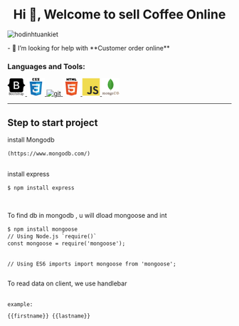 <h1 align="center">Hi 👋, Welcome to sell Coffee Online</h1>
<p><img style="display:flex,align-items:center" textalign="center" src="https://github-readme-streak-stats.herokuapp.com/?user=hodinhtuankiet&" alt="hodinhtuankiet" /></p>
- 🤝 I’m looking for help with **Customer order online**

<p align="left">
</p>

<h3 align="left">Languages and Tools:</h3>
<p align="left"> <a href="https://getbootstrap.com" target="_blank" rel="noreferrer"> <img src="https://raw.githubusercontent.com/devicons/devicon/master/icons/bootstrap/bootstrap-plain-wordmark.svg" alt="bootstrap" width="40" height="40"/> </a> <a href="https://www.w3schools.com/css/" target="_blank" rel="noreferrer"> <img src="https://raw.githubusercontent.com/devicons/devicon/master/icons/css3/css3-original-wordmark.svg" alt="css3" width="40" height="40"/> </a> <a href="https://git-scm.com/" target="_blank" rel="noreferrer"> <img src="https://www.vectorlogo.zone/logos/git-scm/git-scm-icon.svg" alt="git" width="40" height="40"/> </a> <a href="https://www.w3.org/html/" target="_blank" rel="noreferrer"> <img src="https://raw.githubusercontent.com/devicons/devicon/master/icons/html5/html5-original-wordmark.svg" alt="html5" width="40" height="40"/> </a> <a href="https://developer.mozilla.org/en-US/docs/Web/JavaScript" target="_blank" rel="noreferrer"> <img src="https://raw.githubusercontent.com/devicons/devicon/master/icons/javascript/javascript-original.svg" alt="javascript" width="40" height="40"/> </a> <a href="https://www.mongodb.com/" target="_blank" rel="noreferrer"> <img src="https://raw.githubusercontent.com/devicons/devicon/master/icons/mongodb/mongodb-original-wordmark.svg" alt="mongodb" width="40" height="40"/> </a> </p>
<hr width="100%">
  <h2>Step to start project</h2>
<p>install Mongodb</p>
  <pre class="notranslate">
<code>(https://www.mongodb.com/)</code>
  </pre>
  <p>install express</p>
  <pre class="notranslate">
<code>$ npm install express
</code>
  </pre>
  <p>To find db in mongodb , u will dload mongoose and int</p>
  <pre class="notranslate">
<code>$ npm install mongoose
// Using Node.js `require()`
const mongoose = require('mongoose');

// Using ES6 imports
import mongoose from 'mongoose';
</code>
  </pre>
  <p>To read data on client, we use handlebar</p>
  <pre class="notranslate">
<code><script src="https://cdn.jsdelivr.net/npm/handlebars@latest/dist/handlebars.js"></script>
example:<p>{{firstname}} {{lastname}}</p>
</code>
  </pre>


